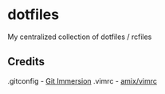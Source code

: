 dotfiles
========

My centralized collection of dotfiles / rcfiles

Credits
-------

.gitconfig - [Git Immersion]
.vimrc - [amix/vimrc]


[Git Immersion]:http://gitimmersion.com/
[amix/vimrc]:https://github.com/amix/vimrc
